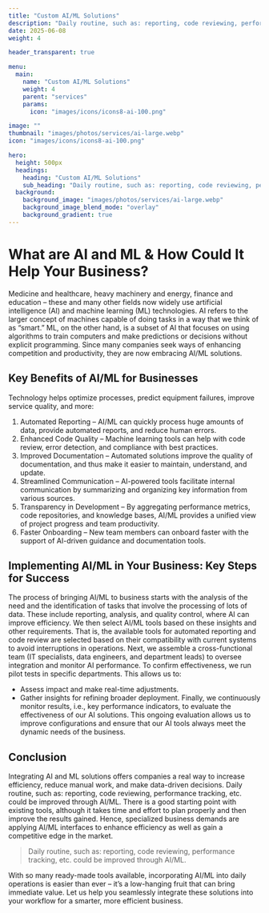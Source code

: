 ```yaml
---
title: "Custom AI/ML Solutions"
description: "Daily routine, such as: reporting, code reviewing, performance tracking, etc. could be improved through AI/ML."
date: 2025-06-08
weight: 4

header_transparent: true

menu:
  main:
    name: "Custom AI/ML Solutions"
    weight: 4
    parent: "services"
    params:
      icon: "images/icons/icons8-ai-100.png"

image: ""
thumbnail: "images/photos/services/ai-large.webp"
icon: "images/icons/icons8-ai-100.png"

hero:
  height: 500px
  headings:
    heading: "Custom AI/ML Solutions"
    sub_heading: "Daily routine, such as: reporting, code reviewing, performance tracking, etc. could be improved through AI/ML."
  background:
    background_image: "images/photos/services/ai-large.webp"
    background_image_blend_mode: "overlay"
    background_gradient: true
---
```


# What are AI and ML & How Could It Help Your Business?

Medicine and healthcare, heavy machinery and energy, finance and education – these and many other fields now widely use artificial intelligence (AI) and machine learning (ML) technologies. AI refers to the larger concept of machines capable of doing tasks in a way that we think of as “smart.” ML, on the other hand, is a subset of AI that focuses on using algorithms to train computers and make predictions or decisions without explicit programming. Since many companies seek ways of enhancing competition and productivity, they are now embracing AI/ML solutions.

## Key Benefits of AI/ML for Businesses

Technology helps optimize processes, predict equipment failures, improve service quality, and more:
1. Automated Reporting – AI/ML can quickly process huge amounts of data, provide automated reports, and reduce human errors.
2. Enhanced Code Quality – Machine learning tools can help with code review, error detection, and compliance with best practices.
3. Improved Documentation – Automated solutions improve the quality of documentation, and thus make it easier to maintain, understand, and update.
4. Streamlined Communication – AI-powered tools facilitate internal communication by summarizing and organizing key information from various sources.
5. Transparency in Development – By aggregating performance metrics, code repositories, and knowledge bases, AI/ML provides a unified view of project progress and team productivity.
6. Faster Onboarding – New team members can onboard faster with the support of AI-driven guidance and documentation tools.

## Implementing AI/ML in Your Business: Key Steps for Success

The process of bringing AI/ML to business starts with the analysis of the need and the identification of tasks that involve the processing of lots of data. These include reporting, analysis, and quality control, where AI can improve efficiency. We then select AI/ML tools based on these insights and other requirements. That is, the available tools for automated reporting and code review are selected based on their compatibility with current systems to avoid interruptions in operations.
Next, we assemble a cross-functional team (IT specialists, data engineers, and department leads) to oversee integration and monitor AI performance. To confirm effectiveness, we run pilot tests in specific departments. This allows us to:
- Assess impact and make real-time adjustments.
- Gather insights for refining broader deployment.
Finally, we continuously monitor results, i.e., key performance indicators, to evaluate the effectiveness of our AI solutions. This ongoing evaluation allows us to improve configurations and ensure that our AI tools always meet the dynamic needs of the business.

## Conclusion

Integrating AI and ML solutions offers companies a real way to increase efficiency, reduce manual work, and make data-driven decisions. Daily routine, such as: reporting, code reviewing, performance tracking, etc. could be improved through AI/ML. There is a good starting point with existing tools, although it takes time and effort to plan properly and then improve the results gained. Hence, specialized business demands are applying AI/ML interfaces to enhance efficiency as well as gain a competitive edge in the market.

> Daily routine, such as: reporting, code reviewing, performance tracking, etc. could be improved through AI/ML.

With so many ready-made tools available, incorporating AI/ML into daily operations is easier than ever – it’s a low-hanging fruit that can bring immediate value. Let us help you seamlessly integrate these solutions into your workflow for a smarter, more efficient business.
